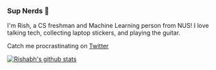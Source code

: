 ### Sup Nerds 👋

I'm Rish, a CS freshman and Machine Learning person from NUS! I love talking tech, collecting laptop stickers, and playing the guitar.

Catch me procrastinating on [Twitter](https://twitter.com/rishabh16_)

[![Rishabh's github stats](https://github-readme-stats.vercel.app/api?username=rish-16&show_icons=true&theme=dark&hide=issues,contribs)](https://github.com/anuraghazra/github-readme-stats)

